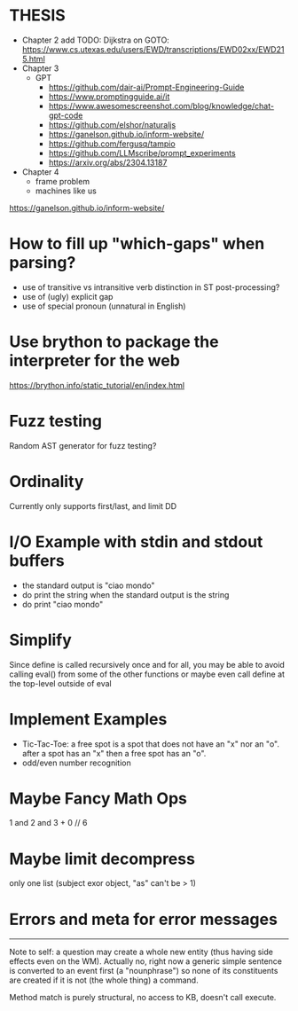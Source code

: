 # THESIS

- Chapter 2 add TODO: Dijkstra on GOTO: https://www.cs.utexas.edu/users/EWD/transcriptions/EWD02xx/EWD215.html
- Chapter 3 
    - GPT
        - https://github.com/dair-ai/Prompt-Engineering-Guide
        - https://www.promptingguide.ai/it
        - https://www.awesomescreenshot.com/blog/knowledge/chat-gpt-code
        - https://github.com/elshor/naturaljs
        - https://ganelson.github.io/inform-website/
        - https://github.com/fergusq/tampio
        - https://github.com/LLMscribe/prompt_experiments
        - https://arxiv.org/abs/2304.13187
- Chapter 4 
    - frame problem
    - machines like us


https://ganelson.github.io/inform-website/

# How to fill up "which-gaps" when parsing?
- use of transitive vs intransitive verb distinction in ST post-processing?
- use of (ugly) explicit gap
- use of special pronoun (unnatural in English)

# Use brython to package the interpreter for the web
https://brython.info/static_tutorial/en/index.html

# Fuzz testing
Random AST generator for fuzz testing?

# Ordinality
Currently only supports first/last, and limit DD

# I/O Example with stdin and stdout buffers
- the standard output is "ciao mondo"
- do print the string when the standard output is the string
- do print "ciao mondo"

# Simplify
Since define is called recursively once and for all, you may be able to avoid calling eval() from some of the other functions or maybe even call define at the top-level outside of eval

# Implement Examples
- Tic-Tac-Toe: a free spot is a spot that does not have an "x" nor an "o". after a spot has an "x" then a free spot has an "o".
- odd/even number recognition

# Maybe Fancy Math Ops
1 and 2 and 3 + 0 // 6

# Maybe limit decompress
only one list (subject exor object, "as" can't be > 1)

# Errors and meta for error messages


---------------------
Note to self: a question may create a whole new entity (thus having side effects even on the WM). Actually no, right now a generic simple sentence is converted to an event first (a "nounphrase") so none of its constituents are created if it is not (the whole thing) a command.

Method match is purely structural, no access to KB, doesn't call execute.

